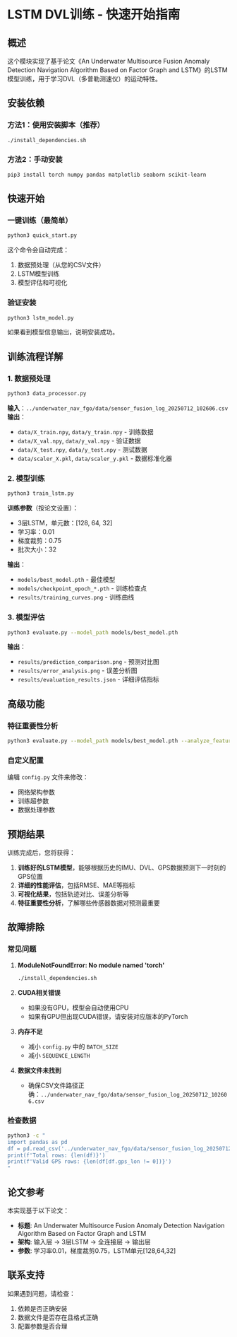 # LSTM DVL训练 - 快速开始指南

## 概述

这个模块实现了基于论文《An Underwater Multisource Fusion Anomaly Detection Navigation Algorithm Based on Factor Graph and LSTM》的LSTM模型训练，用于学习DVL（多普勒测速仪）的运动特性。

## 安装依赖

### 方法1：使用安装脚本（推荐）
```bash
./install_dependencies.sh
```

### 方法2：手动安装
```bash
pip3 install torch numpy pandas matplotlib seaborn scikit-learn
```

## 快速开始

### 一键训练（最简单）
```bash
python3 quick_start.py
```

这个命令会自动完成：
1. 数据预处理（从您的CSV文件）
2. LSTM模型训练
3. 模型评估和可视化

### 验证安装
```bash
python3 lstm_model.py
```
如果看到模型信息输出，说明安装成功。

## 训练流程详解

### 1. 数据预处理
```bash
python3 data_processor.py
```

**输入**：`../underwater_nav_fgo/data/sensor_fusion_log_20250712_102606.csv`
**输出**：
- `data/X_train.npy`, `data/y_train.npy` - 训练数据
- `data/X_val.npy`, `data/y_val.npy` - 验证数据  
- `data/X_test.npy`, `data/y_test.npy` - 测试数据
- `data/scaler_X.pkl`, `data/scaler_y.pkl` - 数据标准化器

### 2. 模型训练
```bash
python3 train_lstm.py
```

**训练参数**（按论文设置）：
- 3层LSTM，单元数：[128, 64, 32]
- 学习率：0.01
- 梯度裁剪：0.75
- 批次大小：32

**输出**：
- `models/best_model.pth` - 最佳模型
- `models/checkpoint_epoch_*.pth` - 训练检查点
- `results/training_curves.png` - 训练曲线

### 3. 模型评估
```bash
python3 evaluate.py --model_path models/best_model.pth
```

**输出**：
- `results/prediction_comparison.png` - 预测对比图
- `results/error_analysis.png` - 误差分析图
- `results/evaluation_results.json` - 详细评估指标

## 高级功能

### 特征重要性分析
```bash
python3 evaluate.py --model_path models/best_model.pth --analyze_features
```

### 自定义配置
编辑 `config.py` 文件来修改：
- 网络架构参数
- 训练超参数
- 数据处理参数

## 预期结果

训练完成后，您将获得：

1. **训练好的LSTM模型**，能够根据历史的IMU、DVL、GPS数据预测下一时刻的GPS位置
2. **详细的性能评估**，包括RMSE、MAE等指标
3. **可视化结果**，包括轨迹对比、误差分析等
4. **特征重要性分析**，了解哪些传感器数据对预测最重要

## 故障排除

### 常见问题

1. **ModuleNotFoundError: No module named 'torch'**
   ```bash
   ./install_dependencies.sh
   ```

2. **CUDA相关错误**
   - 如果没有GPU，模型会自动使用CPU
   - 如果有GPU但出现CUDA错误，请安装对应版本的PyTorch

3. **内存不足**
   - 减小 `config.py` 中的 `BATCH_SIZE`
   - 减小 `SEQUENCE_LENGTH`

4. **数据文件未找到**
   - 确保CSV文件路径正确：`../underwater_nav_fgo/data/sensor_fusion_log_20250712_102606.csv`

### 检查数据
```bash
python3 -c "
import pandas as pd
df = pd.read_csv('../underwater_nav_fgo/data/sensor_fusion_log_20250712_102606.csv')
print(f'Total rows: {len(df)}')
print(f'Valid GPS rows: {len(df[df.gps_lon != 0])}')
"
```

## 论文参考

本实现基于以下论文：
- **标题**: An Underwater Multisource Fusion Anomaly Detection Navigation Algorithm Based on Factor Graph and LSTM
- **架构**: 输入层 → 3层LSTM → 全连接层 → 输出层
- **参数**: 学习率0.01，梯度裁剪0.75，LSTM单元[128,64,32]

## 联系支持

如果遇到问题，请检查：
1. 依赖是否正确安装
2. 数据文件是否存在且格式正确
3. 配置参数是否合理
